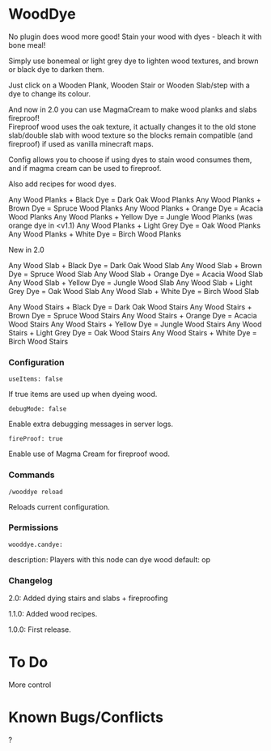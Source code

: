 WoodDye
==========
No plugin does wood more good! Stain your wood with dyes - bleach it with bone meal!

Simply use bonemeal or light grey dye to lighten wood textures, and brown or black dye to darken them.

Just click on a Wooden Plank, Wooden Stair or Wooden Slab/step with a dye to change its colour.

And now in 2.0 you can use MagmaCream to make wood planks and slabs fireproof!  
Fireproof wood uses the oak texture, it actually changes it to the old stone slab/double slab with wood texture so the blocks remain compatible (and fireproof) if used as vanilla minecraft maps.

Config allows you to choose if using dyes to stain wood consumes them, and if magma cream can be used to fireproof.

Also add recipes for wood dyes.

Any Wood Planks + Black Dye = Dark Oak Wood Planks
Any Wood Planks + Brown Dye =  Spruce Wood Planks
Any Wood Planks + Orange Dye =  Acacia Wood Planks
Any Wood Planks + Yellow Dye = Jungle Wood Planks  (was orange dye in <v1.1)
Any Wood Planks + Light Grey Dye = Oak Wood Planks
Any Wood Planks + White Dye = Birch Wood Planks

New in 2.0

Any Wood Slab + Black Dye = Dark Oak Wood Slab
Any Wood Slab + Brown Dye =  Spruce Wood Slab
Any Wood Slab + Orange Dye =  Acacia Wood Slab
Any Wood Slab + Yellow Dye = Jungle Wood Slab
Any Wood Slab + Light Grey Dye = Oak Wood Slab
Any Wood Slab + White Dye = Birch Wood Slab

Any Wood Stairs + Black Dye = Dark Oak Wood Stairs
Any Wood Stairs + Brown Dye =  Spruce Wood Stairs
Any Wood Stairs + Orange Dye =  Acacia Wood Stairs
Any Wood Stairs + Yellow Dye = Jungle Wood Stairs
Any Wood Stairs + Light Grey Dye = Oak Wood Stairs
Any Wood Stairs + White Dye = Birch Wood Stairs

### Configuration

	useItems: false
If true items are used up when dyeing wood.

    debugMode: false
Enable extra debugging messages in server logs.

    fireProof: true
Enable use of Magma Cream for fireproof wood.

### Commands

	/wooddye reload
Reloads current configuration.


### Permissions

    wooddye.candye:
description: Players with this node can dye wood
default: op

### Changelog

2.0:  Added dying stairs and slabs + fireproofing

1.1.0:  Added wood recipes.

1.0.0:  First release.


To Do
=====
More control


Known Bugs/Conflicts
====================

?

